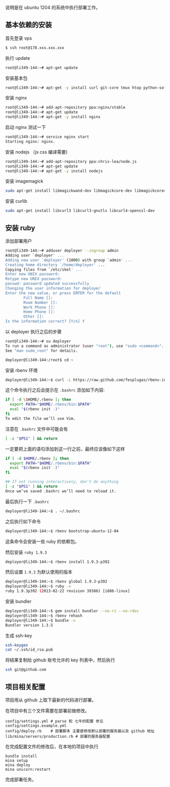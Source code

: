 说明是在 ubuntu 1204 的系统中执行部署工作。

## 基本依赖的安装

首先登录 vps

```sh
$ ssh root@178.xxx.xxx.xxx
```

执行 update

```sh
root@li349-144:~# apt-get update
```

安装基本包

```sh
root@li349-144:~# apt-get -y install curl git-core tmux htop python-software-properties
```

安装 nginx

```sh
root@li349-144:~# add-apt-repository ppa:nginx/stable
root@li349-144:~# apt-get update
root@li349-144:~# apt-get -y install nginx
```

启动 nginx 测试一下

```sh
root@li349-144:~# service nginx start
Starting nginx: nginx.
```

安装 nodejs （js css 编译需要)

```sh
root@li349-144:~# add-apt-repository ppa:chris-lea/node.js
root@li349-144:~# apt-get update
root@li349-144:~# apt-get -y install nodejs
```

安装 imagemagick

```sh
sudo apt-get install libmagickwand-dev libmagickcore-dev libmagickcore4-extra libgraphviz-dev libgvc5
```

安装 curlib

```sh
sudo apt-get install libcurl3 libcurl3-gnutls libcurl4-openssl-dev
```

## 安装 ruby

添加部署用户

```sh
root@li349-144:~# adduser deployer --ingroup admin
Adding user `deployer' ...
Adding new user `deployer' (1000) with group `admin' ...
Creating home directory `/home/deployer' ...
Copying files from `/etc/skel' ...
Enter new UNIX password:
Retype new UNIX password:
passwd: password updated successfully
Changing the user information for deployer
Enter the new value, or press ENTER for the default
        Full Name []:
        Room Number []:
        Work Phone []:
        Home Phone []:
        Other []:
Is the information correct? [Y/n] Y
```

以 deployer 执行之后的步骤

```sh
root@li349-144:~# su deployer
To run a command as administrator (user "root"), use "sudo <command>".
See "man sudo_root" for details.

deployer@li349-144:/root$ cd ~
```

安装 rbenv 环境

```sh
deployer@li349-144:~$ curl -L https://raw.github.com/fesplugas/rbenv-installer/master/bin/rbenv-installer | bash
```

这个命令执行之后会提示在 `.bashrc` 添加如下内容:

```sh
if [ -d \$HOME/.rbenv ]; then
  export PATH="$HOME/.rbenv/bin:$PATH"
  eval "$(rbenv init -)"
fi
To edit the file we’ll use Vim.
```

注意在 `.bashrc` 文件中可能会有

```sh
[ -z "$PS1" ] && return
```

一定要把上面的语句添加到这一行之前，最终应该像如下这样

```sh
if [ -d $HOME/.rbenv ]; then
  export PATH="$HOME/.rbenv/bin:$PATH"
  eval "$(rbenv init -)"
fi

## If not running interactively, don't do anything
[ -z "$PS1" ] && return
Once we’ve saved .bashrc we’ll need to reload it.
```

最后执行一下 `.bashrc`

```sh
deployer@li349-144:~$ . ~/.bashrc
```

之后执行如下命令

```sh
deployer@li349-144:~$ rbenv bootstrap-ubuntu-12-04
```

这条命令会安装一些 ruby 的依赖包。

然后安装 `ruby 1.9.3`

```sh
deployer@li349-144:~$ rbenv install 1.9.3-p392
```

然后设置 `1.9.3` 为默认使用的版本

```sh
deployer@li349-144:~$ rbenv global 1.9.3-p392
deployer@li349-144:~$ ruby -v
ruby 1.9.3p392 (2013-02-22 revision 39386) [i686-linux]
```

安装 bundler

```sh
deployer@li349-144:~$ gem install bundler --no-ri --no-rdoc
deployer@li349-144:~$ rbenv rehash
deployer@li349-144:~$ bundle -v
Bundler version 1.3.5
```

生成 ssh-key

```sh
ssh-keygen
cat ~/.ssh/id_rsa.pub
```

将结果复制给 github 账号允许的 key 列表中，然后执行

```sh
ssh git@github.com
```

## 项目相关配置

项目用从 github 上取下最新的代码进行部署。

在项目中有三个文件需要在部署前做修改。

```
config/settings.yml # parse 和 七牛的配置 参见 config/settings.example.yml
config/deploy.rb    # 部署脚本 主要是修改默认部署的服务器以及 github 地址
lib/mina/servers/production.rb # 部署的服务器配置
```

在完成配置文件的修改后，在本地的项目中执行

```
bundle install
mina setup
mina deploy
mina unicorn:restart
```

完成部署任务。
